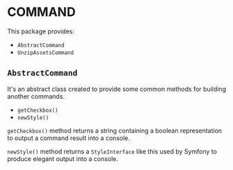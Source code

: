 COMMAND
=======

This package provides:

- `AbstractCommand`
- `UnzipAssetsCommand`

`AbstractCommand`
-----------------

It's an abstract class created to provide some common methods for building another
commands.

- `getCheckbox()`
- `newStyle()`

`getCheckbox()` method returns a string containing a boolean representation
to output a command result into a console.
 
`newStyle()` method returns a `StyleInterface` like this used by Symfony to
produce elegant output into a console.
